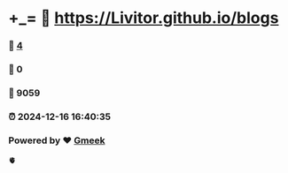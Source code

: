 # +_= :link: https://Livitor.github.io/blogs 
### :page_facing_up: [4](https://Livitor.github.io/blogs/tag.html) 
### :speech_balloon: 0 
### :hibiscus: 9059 
### :alarm_clock: 2024-12-16 16:40:35 
### Powered by :heart: [Gmeek](https://github.com/Meekdai/Gmeek)
🫀
